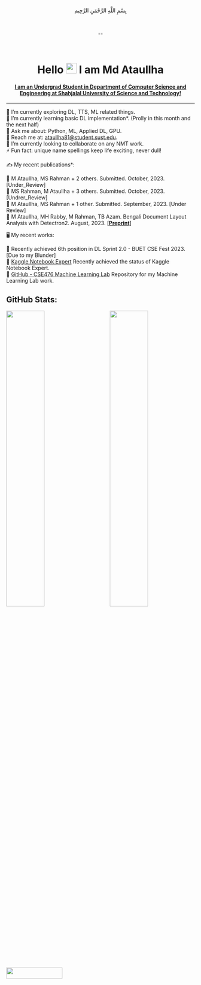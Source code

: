 <!--
**Ataullha/Ataullha** is a ✨ _special_ ✨ repository because its `README.md` (this file) appears on your GitHub profile.

Here are some ideas to get you started:

- 🔭 I’m currently working on ...
- 🌱 I’m currently learning ...
- 👯 I’m looking to collaborate on ...
- 🤔 I’m looking for help with ...
- 💬 Ask me about ...
- 📫 How to reach me: ...
- 😄 Pronouns: ...
- ⚡ Fun fact: ...
-->

<div align="center">

   بِسْمِ اللَّهِ الرَّحْمَنِ الرَّحِيم

</div>

<br>

<div align="center">

 --
 
</div>

<br>

<!--
<div align="center">
 
[![Typing SVG](https://readme-typing-svg.herokuapp.com?size=25&duration=4500&color=808080&center=true&vCenter=true&lines=Hi+%F0%9F%91%8B;2018331081;Md+Ataullha+(Saim);Undergrad+Student;SUST%2C+CSE-18.)](https://git.io/typing-svg)      
</div>
-->

<h1 align="center">Hello <img src="https://media.giphy.com/media/hvRJCLFzcasrR4ia7z/giphy.gif" width="28"> I am Md Ataullha </h1>

<h4 align="center"> <a href="https://github.com/Ataullha/Ataullha/raw/main/Md%20Ataullha.pdf" target='_blank'>I am an Undergrad Student in Department of Computer Science and Engineering at Shahjalal University of Science and Technology! </a></h4> 
<hr>
<p>
🔭 I’m currently exploring DL, TTS, ML related things. <br>
🌱 I’m currently learning basic DL implementation*. (Prolly in this month and the next half) <br>
💬 Ask me about: Python, ML, Applied DL, GPU. <br>
📧 Reach me at: <a href='mailto:ataullha81@student.sust.edu' target='_blank'>ataullha81@student.sust.edu</a>. <br>
👯 I’m currently looking to collaborate on any NMT work.<!-- Audio Classficiation with any SOTA or Transformer based model <!-- LLaMA model based --> <!-- ML Based Attendance Systems --> <br>
⚡ Fun fact: unique name spellings keep life exciting, never dull! <br>
</p>

✍️ My recent publications*: <br>

🤎 M Ataullha, MS Rahman + 2 others. Submitted. October, 2023. [Under_Review] <br>
🤎 MS Rahman, M Ataullha + 3 others. Submitted. October, 2023. [Undrer_Review] <br>
💛 M Ataullha, MS Rahman + 1 other. Submitted. September, 2023. [Under Review] <br>
💙 M Ataullha, MH Rabby, M Rahman, TB Azam. Bengali Document Layout Analysis with Detectron2. August, 2023. [<a href="https://arxiv.org/abs/2308.13769" target="_blank"><strong>Preprint</strong></a>]

🖥️ My recent works: <br>

<!-- 🤟 Doing co-supervision 😄 in a thesis project ... <br> -->
🤟 Recently achieved 6th position in DL Sprint 2.0 - BUET CSE Fest 2023. [Due to my Blunder] <br>
🤟 [Kaggle Notebook Expert](https://www.kaggle.com/ataullhasaim/code) Recently achieved the status of Kaggle Notebook Expert. <br>
🤟 [GitHub - CSE476 Machine Learning Lab](https://github.com/Ataullha/CSE476-Machine-Learning-Lab) Repository for my Machine Learning Lab work. <br>

<!--
🤟 An Android App With Server
🤟 A MERN App
🤟 A React API App
🤟 ML Projects ...
🤟 Deep Learning Framework tf, torch
🤟 Springboot Java and React ***
🤟 AllYouNeed ***
🤟 CPIsAllYouNeed ***
-->

<!-- *voluntary work, processidings, workshop presentations are included. See the [mention] section to understand the status. -->
## GitHub Stats:

<img  src="https://github-readme-stats.vercel.app/api?username=Ataullha&show_icons=true&hide_border=true&theme=tokyonight" width="45%" align="right" >

<img  src="https://github-readme-streak-stats.herokuapp.com/?user=Ataullha&hide_border=true&theme=tokyonight" width="45%" >
<br />

<img src="https://github.com/Ataullha/Ataullha/assets/53054762/e0cfdd4c-dca0-4dde-8c13-268517a491dc" width="150" height="30" text-align="center">


<!-- Ataullha -->
